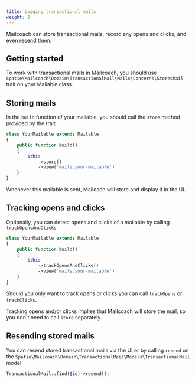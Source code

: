 ```yaml
---
title: Logging transactional mails
weight: 2
---
```


Mailcoach can store transactional mails, record any opens and clicks, and even resend them.


## Getting started

To work with transactional mails in Mailcoach, you should use
 `Spatie\Mailcoach\Domain\TransactionalMail\Mails\Concerns\StoresMail` trait on your Mailable class.

## Storing mails

In the 
 `build` function of your mailable, you should call the `store` method provided by the trait.

```php
class YourMailable extends Mailable
{
    public function build()
    {
        $this
            ->store()
            ->view('mails.your-mailable')
    }
}
```

Whenever this mailable is sent, Mailoach will store and display it in the UI.

## Tracking opens and clicks

Optionally, you can detect opens and clicks of a mailable by calling `trackOpensAndClicks`

```php
class YourMailable extends Mailable
{
    public function build()
    {
        $this
            ->trackOpensAndClicks()
            ->view('mails.your-mailable')
    }
}
```

Should you only want to track opens or clicks you can call `trackOpens` or `trackClicks`.

Tracking opens and/or clicks implies that Mailcoach will store the mail, so you don't need to call `store` separately.

## Resending stored mails

You can resend stored transactional mails via the UI or by calling `resend` on the `Spatie\Mailcoach\Domain\TransactionalMail\Models\TransactionalMail` model

```php
TransactionalMail::find($id)->resend();
```
